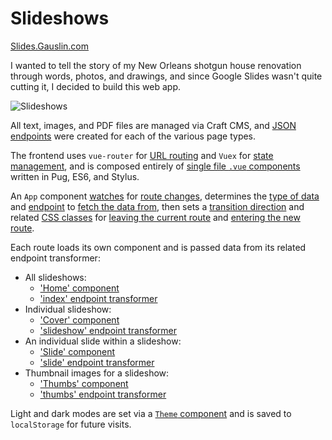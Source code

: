 # Slideshows

[Slides.Gauslin.com](https://slides.gauslin.com)

I wanted to tell the story of my New Orleans shotgun house renovation through words, photos, and drawings, and since Google Slides wasn't quite cutting it, I decided to build this web app.

![Slideshows](https://assets.gauslin.com/images/screenshots/slideshows--living-room.png)

All text, images, and PDF files are managed via Craft CMS, and [JSON endpoints][endpoints] were created for each of the various page types.

[endpoints]: https://github.com/bgauslin/main/blob/4f31cdbd2144fb72159cbd3f9b23445754a01eb2/craft/config/element-api.php#L30-L79

The frontend uses `vue-router` for [URL routing][routing] and `Vuex` for [state management][store], and is composed entirely of [single file `.vue` components][vue_components] written in Pug, ES6, and Stylus.

[routing]: https://github.com/bgauslin/slides/blob/2139a336b4802adf81dd1d4519964c712bf60d93/source/js/vue/routes.js#L8-L39
[store]: https://github.com/bgauslin/slides/blob/2139a336b4802adf81dd1d4519964c712bf60d93/source/js/vue/store/slideshow.js#L1-L101
[vue_components]: https://github.com/bgauslin/slides/tree/master/source/js/vue/components

An `App` component [watches][watches] for [route changes][route_changes], determines the [type of data][type_of_data] and [endpoint][app_endpoint] to [fetch the data from][fetch_data], then sets a [transition direction][transition_direction] and related [CSS classes][transition_classes] for [leaving the current route][leave_class] and [entering the new route][enter_class].

[watches]: https://github.com/bgauslin/slides/blob/c6e5e39246236966070f4b426d0c667658eb4d16/source/js/vue/components/App.vue#L103-L107
[route_changes]: https://github.com/bgauslin/slides/blob/c6e5e39246236966070f4b426d0c667658eb4d16/source/js/vue/components/App.vue#L218-L235
[type_of_data]: https://github.com/bgauslin/slides/blob/c6e5e39246236966070f4b426d0c667658eb4d16/source/js/vue/components/App.vue#L237-L309
[app_endpoint]: https://github.com/bgauslin/slides/blob/c6e5e39246236966070f4b426d0c667658eb4d16/source/js/vue/components/App.vue#L164-L175
[fetch_data]: https://github.com/bgauslin/slides/blob/c6e5e39246236966070f4b426d0c667658eb4d16/source/js/vue/components/App.vue#L183-L212
[transition_direction]: https://github.com/bgauslin/slides/blob/c6e5e39246236966070f4b426d0c667658eb4d16/source/js/vue/transitions.js#L4-L32
[transition_classes]: https://github.com/bgauslin/slides/blob/c6e5e39246236966070f4b426d0c667658eb4d16/source/stylus/slides/app.styl#L11-L35
[leave_class]: https://github.com/bgauslin/slides/blob/c6e5e39246236966070f4b426d0c667658eb4d16/source/js/vue/components/App.vue#L354-L363
[enter_class]: https://github.com/bgauslin/slides/blob/c6e5e39246236966070f4b426d0c667658eb4d16/source/js/vue/components/App.vue#L339-L348

Each route loads its own component and is passed data from its related endpoint transformer:

- All slideshows:
  - ['Home' component](https://github.com/bgauslin/slides/blob/master/source/js/vue/components/Home.vue)
  - ['index' endpoint transformer](https://github.com/bgauslin/main/blob/4f31cdbd2144fb72159cbd3f9b23445754a01eb2/source/transformers/slides.php#L80-L97)
- Individual slideshow:
  - ['Cover' component](https://github.com/bgauslin/slides/blob/master/source/js/vue/components/Cover.vue)
  - ['slideshow' endpoint transformer](https://github.com/bgauslin/main/blob/4f31cdbd2144fb72159cbd3f9b23445754a01eb2/source/transformers/slides.php#L8-L35)
- An individual slide within a slideshow:
  - ['Slide' component](https://github.com/bgauslin/slides/blob/master/source/js/vue/components/Slide.vue)
  - ['slide' endpoint transformer](https://github.com/bgauslin/main/blob/4f31cdbd2144fb72159cbd3f9b23445754a01eb2/source/transformers/slides.php#L101-L165)
- Thumbnail images for a slideshow:
  - ['Thumbs' component](https://github.com/bgauslin/slides/blob/master/source/js/vue/components/Thumbs.vue)
  - ['thumbs' endpoint transformer](https://github.com/bgauslin/main/blob/4f31cdbd2144fb72159cbd3f9b23445754a01eb2/source/transformers/slides.php#L39-L76)

Light and dark modes are set via a [`Theme` component][theme_component] and is saved to `localStorage` for future visits.

[theme_component]: https://github.com/bgauslin/slides/blob/master/source/js/vue/components/Theme.vue
